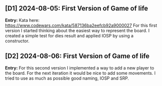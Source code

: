 ## [D1] 2024-08-05: First Version of Game of life
**Entry:**
Kata here: https://www.codewars.com/kata/587136ba2eefcb92a9000027
For this first version I started thinking about the easiest way to represent the board. I created a simple test for dies result and applied IOSP by using a constructor.

## [D2] 2024-08-06: First Version of Game of life
**Entry:**
For this second version I implemented a way to add a new player to the board. For the next iteration it would be nice to add some movements. I tried to use as much as possible good naming, IOSP and SRP.